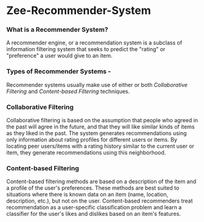 # Zee-Recommender-System

### **What is a Recommender System?**

A recommender engine, or a recommendation system is a subclass of information filtering system that seeks to predict the "rating" or "preference" a user would give to an item.

### **Types of Recommender Systems -**

Recommender systems usually make use of either or both *Collaborative Filtering* and *Content-based Filtering* techniques.

### **Collaborative Filtering**

Collaborative filtering is based on the assumption that people who agreed in the past will agree in the future, and that they will like similar kinds of items as they liked in the past. The system generates recommendations using only information about rating profiles for different users or items. By locating peer users/items with a rating history similar to the current user or item, they generate recommendations using this neighborhood.

### **Content-based Filtering**

Content-based filtering methods are based on a description of the item and a profile of the user's preferences. These methods are best suited to situations where there is known data on an item (name, location, description, etc.), but not on the user. Content-based recommenders treat recommendation as a user-specific classification problem and learn a classifier for the user's likes and dislikes based on an item's features.
